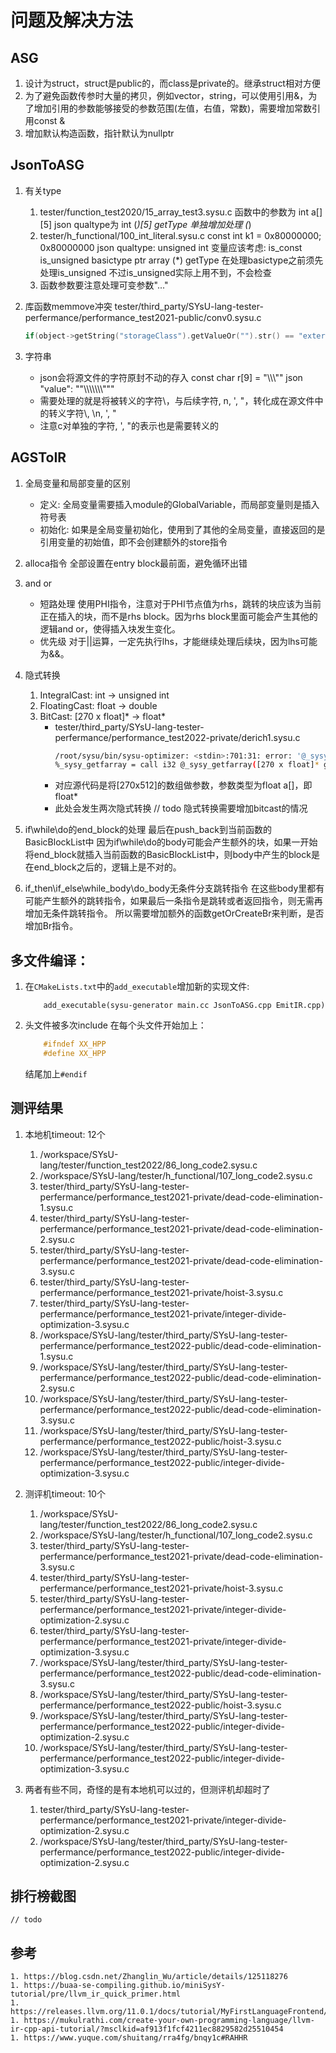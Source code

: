 # 问题及解决方法
## ASG
1. 设计为struct，struct是public的，而class是private的。继承struct相对方便
1. 为了避免函数传参时大量的拷贝，例如vector，string，可以使用引用&，为了增加引用的参数能够接受的参数范围(左值，右值，常数)，需要增加常数引用const &
1. 增加默认构造函数，指针默认为nullptr

## JsonToASG
1. 有关type
    1. tester/function_test2020/15_array_test3.sysu.c 
        函数中的参数为 int a[][5]
        json qualtype为 int (*)[5]
        getType 单独增加处理 (*) 
    1. tester/h_functional/100_int_literal.sysu.c
        const int k1 = 0x80000000;
        0x80000000 json qualtype: unsigned int
        变量应该考虑: is_const is_unsigned basictype ptr array (*)
        getType 在处理basictype之前须先处理is_unsigned
        不过is_unsigned实际上用不到，不会检查
    1. 函数参数要注意处理可变参数"..."

1. 库函数memmove冲突
    tester/third_party/SYsU-lang-tester-perfermance/performance_test2021-public/conv0.sysu.c
    ``` cpp
    if(object->getString("storageClass").getValueOr("").str() == "extern") return nullptr;
    ```

1. 字符串
    - json会将源文件的字符原封不动的存入
        const char r[9] = "\\\\\\\""
        json "value": "\"\\\\\\\\\\\\\\\"\""
    - 需要处理的就是将被转义的字符\，与后续字符\, n, ', "，转化成在源文件中的转义字符\\, \n, \', \"
    - 注意c对单独的字符\, ', "的表示也是需要转义的

## AGSToIR
1. 全局变量和局部变量的区别
    - 定义: 全局变量需要插入module的GlobalVariable，而局部变量则是插入符号表
    - 初始化: 如果是全局变量初始化，使用到了其他的全局变量，直接返回的是引用变量的初始值，即不会创建额外的store指令

1. alloca指令
    全部设置在entry block最前面，避免循环出错

1. and or
    - 短路处理
        使用PHI指令，注意对于PHI节点值为rhs，跳转的块应该为当前正在插入的块，而不是rhs block。因为rhs block里面可能会产生其他的逻辑and or，使得插入块发生变化。
    - 优先级
        对于||运算，一定先执行lhs，才能继续处理后续块，因为lhs可能为&&。

1. 隐式转换
    1. IntegralCast: int -> unsigned int
    1. FloatingCast: float -> double
    1. BitCast: [270 x float]* -> float*
        - tester/third_party/SYsU-lang-tester-perfermance/performance_test2022-private/derich1.sysu.c
            ```bash
            /root/sysu/bin/sysu-optimizer: <stdin>:701:31: error: '@_sysy_getfarray' defined with type 'i32 (float*)*' but expected 'i32 ([270 x float]*)*'
            %_sysy_getfarray = call i32 @_sysy_getfarray([270 x float]* getelementptr inbounds ([512 x [270 x float]], [512 x [270 x float]]* @imgIn, i64 0, i64 0))
            ```
        - 对应源代码是将[270x512]的数组做参数，参数类型为float a[]，即float*
        - 此处会发生两次隐式转换
            // todo
            隐式转换需要增加bitcast的情况

1. if\while\do的end_block的处理 
    最后在push_back到当前函数的BasicBlockList中
    因为if\while\do的body可能会产生额外的块，如果一开始将end_block就插入当前函数的BasicBlockList中，则body中产生的block是在end_block之后的，逻辑上是不对的。

1. if_then\if_else\while_body\do_body无条件分支跳转指令
    在这些body里都有可能产生额外的跳转指令，如果最后一条指令是跳转或者返回指令，则无需再增加无条件跳转指令。
    所以需要增加额外的函数getOrCreateBr来判断，是否增加Br指令。

## 多文件编译：
1. 在`CMakeLists.txt`中的`add_executable`增加新的实现文件:
    ```
        add_executable(sysu-generator main.cc JsonToASG.cpp EmitIR.cpp)
    ```

1. 头文件被多次include
    在每个头文件开始加上：
    ```cpp
        #ifndef XX_HPP
        #define XX_HPP
    ```
    结尾加上`#endif`

## 测评结果
1. 本地机timeout: 12个
    1. /workspace/SYsU-lang/tester/function_test2022/86_long_code2.sysu.c
    1. /workspace/SYsU-lang/tester/h_functional/107_long_code2.sysu.c
    1. tester/third_party/SYsU-lang-tester-perfermance/performance_test2021-private/dead-code-elimination-1.sysu.c
    1. tester/third_party/SYsU-lang-tester-perfermance/performance_test2021-private/dead-code-elimination-2.sysu.c
    1. tester/third_party/SYsU-lang-tester-perfermance/performance_test2021-private/dead-code-elimination-3.sysu.c
    1. tester/third_party/SYsU-lang-tester-perfermance/performance_test2021-private/hoist-3.sysu.c
    1. tester/third_party/SYsU-lang-tester-perfermance/performance_test2021-private/integer-divide-optimization-3.sysu.c
    1. /workspace/SYsU-lang/tester/third_party/SYsU-lang-tester-perfermance/performance_test2022-public/dead-code-elimination-1.sysu.c
    1. /workspace/SYsU-lang/tester/third_party/SYsU-lang-tester-perfermance/performance_test2022-public/dead-code-elimination-2.sysu.c
    1. /workspace/SYsU-lang/tester/third_party/SYsU-lang-tester-perfermance/performance_test2022-public/dead-code-elimination-3.sysu.c
    1. /workspace/SYsU-lang/tester/third_party/SYsU-lang-tester-perfermance/performance_test2022-public/hoist-3.sysu.c
    1. /workspace/SYsU-lang/tester/third_party/SYsU-lang-tester-perfermance/performance_test2022-public/integer-divide-optimization-3.sysu.c

1. 测评机timeout: 10个
    1. /workspace/SYsU-lang/tester/function_test2022/86_long_code2.sysu.c
    1. /workspace/SYsU-lang/tester/h_functional/107_long_code2.sysu.c
    1. tester/third_party/SYsU-lang-tester-perfermance/performance_test2021-private/dead-code-elimination-3.sysu.c
    1. tester/third_party/SYsU-lang-tester-perfermance/performance_test2021-private/hoist-3.sysu.c
    1. tester/third_party/SYsU-lang-tester-perfermance/performance_test2021-private/integer-divide-optimization-2.sysu.c
    1. tester/third_party/SYsU-lang-tester-perfermance/performance_test2021-private/integer-divide-optimization-3.sysu.c
    1. /workspace/SYsU-lang/tester/third_party/SYsU-lang-tester-perfermance/performance_test2022-public/dead-code-elimination-3.sysu.c
    1. /workspace/SYsU-lang/tester/third_party/SYsU-lang-tester-perfermance/performance_test2022-public/hoist-3.sysu.c
    1. /workspace/SYsU-lang/tester/third_party/SYsU-lang-tester-perfermance/performance_test2022-public/integer-divide-optimization-2.sysu.c
    1. /workspace/SYsU-lang/tester/third_party/SYsU-lang-tester-perfermance/performance_test2022-public/integer-divide-optimization-3.sysu.c

1. 两者有些不同，奇怪的是有本地机可以过的，但测评机却超时了
    1. tester/third_party/SYsU-lang-tester-perfermance/performance_test2021-private/integer-divide-optimization-2.sysu.c
    1. /workspace/SYsU-lang/tester/third_party/SYsU-lang-tester-perfermance/performance_test2022-public/integer-divide-optimization-2.sysu.c

## 排行榜截图
    // todo

## 参考
    1. https://blog.csdn.net/Zhanglin_Wu/article/details/125118276
    1. https://buaa-se-compiling.github.io/miniSysY-tutorial/pre/llvm_ir_quick_primer.html
    1. https://releases.llvm.org/11.0.1/docs/tutorial/MyFirstLanguageFrontend/LangImpl03.html
    1. https://mukulrathi.com/create-your-own-programming-language/llvm-ir-cpp-api-tutorial/?msclkid=af913f1fcf4211ec8829582d25510454
    1. https://www.yuque.com/shuitang/rra4fg/bnqy1c#RAHHR